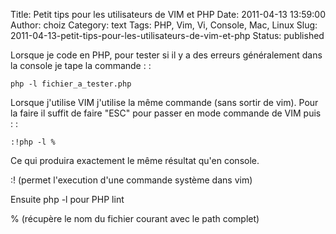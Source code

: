 Title: Petit tips pour les utilisateurs de VIM et PHP
Date: 2011-04-13 13:59:00
Author: choiz
Category: text
Tags: PHP, Vim, Vi, Console, Mac, Linux
Slug: 2011-04-13-petit-tips-pour-les-utilisateurs-de-vim-et-php
Status: published

Lorsque je code en PHP, pour tester si il y a des erreurs généralement
dans la console je tape la commande : :

    php -l fichier_a_tester.php

Lorsque j'utilise VIM j'utilise la même commande (sans sortir de vim).
Pour la faire il suffit de faire "ESC" pour passer en mode commande de
VIM puis : :

    :!php -l %

Ce qui produira exactement le même résultat qu'en console.

:! (permet l'execution d'une commande système dans vim)

Ensuite php -l pour PHP lint

% (récupère le nom du fichier courant avec le path complet)

